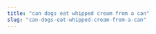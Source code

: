```yaml
---
title: "can dogs eat whipped cream from a can"
slug: "can-dogs-eat-whipped-cream-from-a-can"
---
```


